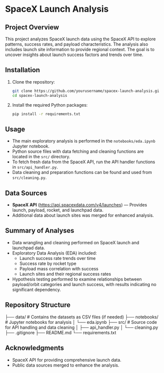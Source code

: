 # SpaceX Launch Analysis

## Project Overview

This project analyzes SpaceX launch data using the SpaceX API to explore patterns, success rates, and payload characteristics. The analysis also includes launch site information to provide regional context. The goal is to uncover insights about launch success factors and trends over time.

## Installation

1. Clone the repository:
   ```bash
   git clone https://github.com/yourusername/spacex-launch-analysis.git
   cd spacex-launch-analysis
   ```
2. Install the required Python packages:
   ```bash
   pip install -r requirements.txt
   ```

## Usage

- The main exploratory analysis is performed in the `notebooks/eda.ipynb` Jupyter notebook.
- Python source files with data fetching and cleaning functions are located in the `src/` directory.
- To fetch fresh data from the SpaceX API, run the API handler functions in `src/api_handler.py`.
- Data cleaning and preparation functions can be found and used from `src/cleaning.py`.

## Data Sources

- **SpaceX API** (https://api.spacexdata.com/v4/launches) — Provides launch, payload, rocket, and launchpad data.
- Additional data about launch sites was merged for enhanced analysis.

## Summary of Analyses

- Data wrangling and cleaning performed on SpaceX launch and launchpad data.
- Exploratory Data Analysis (EDA) included:
  - Launch success rate trends over time
  - Success rate by rocket type
  - Payload mass correlation with success
  - Launch sites and their regional success rates
- Hypothesis testing performed to examine relationships between payload/orbit categories and launch success, with results indicating no significant dependency.

## Repository Structure

├── data/ # Contains the datasets as CSV files (if needed)
├── notebooks/ # Jupyter notebooks for analysis
│ └── eda.ipynb
├── src/ # Source code for API handling and data cleaning
│ ├── api_handler.py
│ └── cleaning.py
├── .gitignore
├── README.md
└── requirements.txt

## Acknowledgments

- SpaceX API for providing comprehensive launch data.
- Public data sources merged to enhance the analysis.